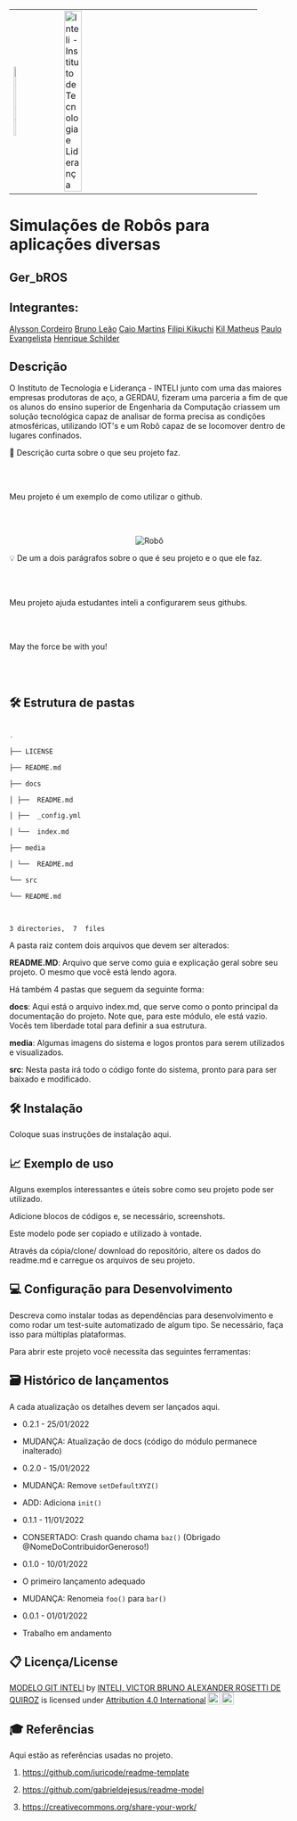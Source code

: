 <table>

<tr>

<td>

<a  href= "https://www2.gerdau.com.br/"><img  src="https://upload.wikimedia.org/wikipedia/commons/thumb/8/89/Gerdau_logo_%282011%29.svg/1200px-Gerdau_logo_%282011%29.svg.png"  alt="Gerdau"  border="0"  width="20%"></a>

</td>

<td><a  href= "https://www.inteli.edu.br/"><img  src="https://www.inteli.edu.br/wp-content/uploads/2021/08/20172028/marca_1-2.png"  alt="Inteli - Instituto de Tecnologia e Liderança"  border="0"  width="30%"></a>

</td>

</tr>

</table>

  

# Simulações de Robôs para aplicações diversas

  

## Ger_bROS

  

## Integrantes:

<a href="https://www.linkedin.com/in/alysson-cordeiro-0684a8236">Alysson Cordeiro</a>
<a href="https://www.linkedin.com/in/brunomleao">Bruno Leão</a>
<a href="https://www.linkedin.com/in/caio-m1849">Caio Martins</a>
<a href="https://www.linkedin.com/in/filipi-enzo-siqueira-kikuchi-1811a9213">Filipi Kikuchi</a>
<a href="https://www.linkedin.com/in/kil-matheus-gomes-teixeira-78257020a">Kil Matheus</a>
<a href="https://www.linkedin.com/in/paulo-evangelista">Paulo Evangelista</a>
<a href="https://www.linkedin.com/in/kil-matheus-gomes-teixeira-78257020a">Henrique Schilder</a>

## Descrição

  O Instituto de Tecnologia e Liderança - INTELI junto com uma das maiores empresas produtoras de aço, a GERDAU, fizeram uma parceria a fim de que os alunos do ensino superior de Engenharia da Computação criassem um solução tecnológica capaz de analisar de forma precisa as condições atmosféricas, utilizando IOT's e um Robô capaz de se locomover dentro de lugares confinados.

📜 Descrição curta sobre o que seu projeto faz.

<br><br>

Meu projeto é um exemplo de como utilizar o github.

<br><br>

<p  align="center">

<img  src="../docs/img/robo.jpg"  alt="Robô">

</p>

  
  

💡 De um a dois parágrafos sobre o que é seu projeto e o que ele faz.

<br><br>

Meu projeto ajuda estudantes inteli a configurarem seus githubs.

<br><br>

May the force be with you!

<br><br>

  

## 🛠 Estrutura de pastas

```bash

.

├── LICENSE

├── README.md

├── docs

│ ├──  README.md

│ ├──  _config.yml

│ └──  index.md

├── media

│ └──  README.md

└── src

└── README.md

  

3 directories,  7  files

```

  

A pasta raiz contem dois arquivos que devem ser alterados:

  

<b>README.MD</b>: Arquivo que serve como guia e explicação geral sobre seu projeto. O mesmo que você está lendo agora.

  

Há também 4 pastas que seguem da seguinte forma:

  

<b>docs</b>: Aqui está o arquivo index.md, que serve como o ponto principal da documentação do projeto. Note que, para este módulo, ele está vazio. Vocês tem liberdade total para definir a sua estrutura.

  

<b>media</b>: Algumas imagens do sistema e logos prontos para serem utilizados e visualizados.

  

<b>src</b>: Nesta pasta irá todo o código fonte do sistema, pronto para para ser baixado e modificado.

  

## 🛠 Instalação

  

Coloque suas instruções de instalação aqui.

  

## 📈 Exemplo de uso

  

Alguns exemplos interessantes e úteis sobre como seu projeto pode ser utilizado.

  

Adicione blocos de códigos e, se necessário, screenshots.

  

Este modelo pode ser copiado e utilizado à vontade.

  

Através da cópia/clone/ download do repositório, altere os dados do readme.md e carregue os arquivos de seu projeto.

  

## 💻 Configuração para Desenvolvimento

  

Descreva como instalar todas as dependências para desenvolvimento e como rodar um test-suite automatizado de algum tipo. Se necessário, faça isso para múltiplas plataformas.

  

Para abrir este projeto você necessita das seguintes ferramentas:

  

## 🗃 Histórico de lançamentos

  

A cada atualização os detalhes devem ser lançados aqui.

  

* 0.2.1 - 25/01/2022

* MUDANÇA: Atualização de docs (código do módulo permanece inalterado)

* 0.2.0 - 15/01/2022

* MUDANÇA: Remove `setDefaultXYZ()`

* ADD: Adiciona `init()`

* 0.1.1 - 11/01/2022

* CONSERTADO: Crash quando chama `baz()` (Obrigado @NomeDoContribuidorGeneroso!)

* 0.1.0 - 10/01/2022

* O primeiro lançamento adequado

* MUDANÇA: Renomeia `foo()` para `bar()`

* 0.0.1 - 01/01/2022

* Trabalho em andamento

  

## 📋 Licença/License

  

<p  xmlns:cc="http://creativecommons.org/ns#"  xmlns:dct="http://purl.org/dc/terms/"><a  property="dct:title"  rel="cc:attributionURL"  href="https://github.com/Spidus/Teste_Final_1">MODELO GIT INTELI</a> by <a  rel="cc:attributionURL dct:creator"  property="cc:attributionName"  href="https://www.yggbrasil.com.br/vr">INTELI, VICTOR BRUNO ALEXANDER ROSETTI DE QUIROZ</a> is licensed under <a  href="http://creativecommons.org/licenses/by/4.0/?ref=chooser-v1"  target="_blank"  rel="license noopener noreferrer"  style="display:inline-block;">Attribution 4.0 International<img  style="height:22px!important;margin-left:3px;vertical-align:text-bottom;"  src="https://mirrors.creativecommons.org/presskit/icons/cc.svg?ref=chooser-v1"><img  style="height:22px!important;margin-left:3px;vertical-align:text-bottom;"  src="https://mirrors.creativecommons.org/presskit/icons/by.svg?ref=chooser-v1"></a></p>

  

## 🎓 Referências

  

Aqui estão as referências usadas no projeto.

  

1. <https://github.com/iuricode/readme-template>

2. <https://github.com/gabrieldejesus/readme-model>

3. <https://creativecommons.org/share-your-work/>
